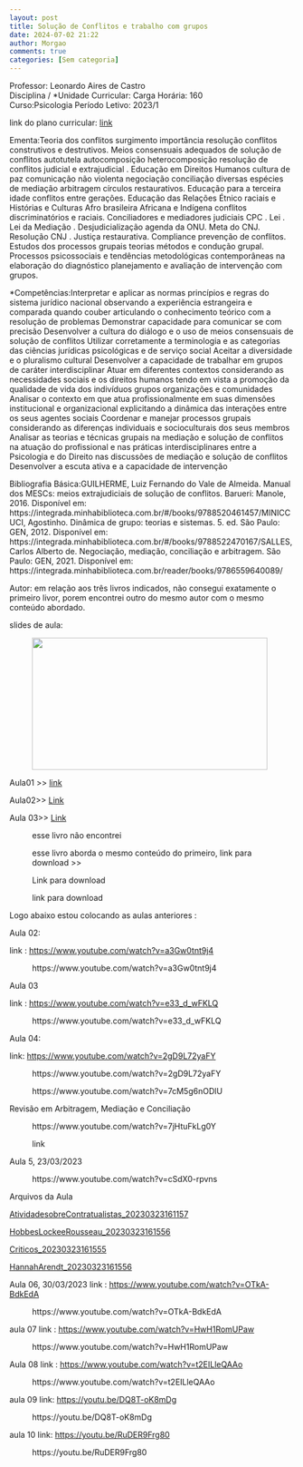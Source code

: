 ```yaml
---
layout: post
title: Solução de Conflitos e trabalho com grupos
date: 2024-07-02 21:22
author: Morgao
comments: true
categories: [Sem categoria]
---
```

<!-- wp:paragraph -->
<p>Professor: Leonardo Aires de Castro<br>Disciplina / *Unidade Curricular: Carga Horária: 160<br>Curso:Psicologia Período Letivo: 2023/1</p>
<!-- /wp:paragraph -->

<!-- wp:paragraph -->
<p>link do plano curricular: <a href="https://matematicafibonacci.wordpress.com/wp-content/uploads/2023/03/planosolconf.pdf">link</a></p>
<!-- /wp:paragraph -->

<!-- wp:paragraph -->
<p>Ementa:Teoria dos conflitos surgimento importância resolução conflitos construtivos e destrutivos. Meios consensuais adequados de solução de conflitos autotutela autocomposição heterocomposição resolução de conflitos judicial e extrajudicial . Educação em Direitos Humanos cultura de paz comunicação não violenta negociação conciliação diversas espécies de mediação arbitragem círculos restaurativos. Educação para a terceira idade conflitos entre gerações. Educação das Relações Étnico raciais e Histórias e Culturas Afro brasileira Africana e Indígena conflitos discriminatórios e raciais. Conciliadores e mediadores judiciais CPC . Lei . Lei da Mediação . Desjudicialização agenda da ONU. Meta do CNJ. Resolução CNJ . Justiça restaurativa. Compliance prevenção de conflitos. Estudos dos processos grupais teorias métodos e condução grupal. Processos psicossociais e tendências metodológicas contemporâneas na elaboração do diagnóstico planejamento e avaliação de intervenção com grupos.</p>
<!-- /wp:paragraph -->

<!-- wp:paragraph -->
<p>*Competências:Interpretar e aplicar as normas princípios e regras do sistema jurídico nacional observando a experiência estrangeira e comparada quando couber articulando o conhecimento teórico com a resolução de problemas Demonstrar capacidade para comunicar se com precisão Desenvolver a cultura do diálogo e o uso de meios consensuais de solução de conflitos Utilizar corretamente a terminologia e as categorias das ciências jurídicas psicológicas e de serviço social Aceitar a diversidade e o pluralismo cultural Desenvolver a capacidade de trabalhar em grupos de caráter interdisciplinar Atuar em diferentes contextos considerando as necessidades sociais e os direitos humanos tendo em vista a promoção da qualidade de vida dos indivíduos grupos organizações e comunidades Analisar o contexto em que atua profissionalmente em suas dimensões institucional e organizacional explicitando a dinâmica das interações entre os seus agentes sociais Coordenar e manejar processos grupais considerando as diferenças individuais e socioculturais dos seus membros Analisar as teorias e técnicas grupais na mediação e solução de conflitos na atuação do profissional e nas práticas interdisciplinares entre a Psicologia e do Direito nas discussões de mediação e solução de conflitos Desenvolver a escuta ativa e a capacidade de intervenção</p>
<!-- /wp:paragraph -->

<!-- wp:paragraph -->
<p>Bibliografia Básica:GUILHERME, Luiz Fernando do Vale de Almeida. Manual dos MESCs: meios extrajudiciais de solução de conflitos. Barueri: Manole, 2016. Disponível em: https://integrada.minhabiblioteca.com.br/#/books/9788520461457/MINICCUCI, Agostinho. Dinâmica de grupo: teorias e sistemas. 5. ed. São Paulo: GEN, 2012. Disponível em: https://integrada.minhabiblioteca.com.br/#/books/9788522470167/SALLES, Carlos Alberto de. Negociação, mediação, conciliação e arbitragem. São Paulo: GEN, 2021. Disponível em: https://integrada.minhabiblioteca.com.br/reader/books/9786559640089/</p>
<!-- /wp:paragraph -->

<!-- wp:paragraph -->
<p>Autor: em relação aos três livros indicados, não consegui exatamente o primeiro livor, porem encontrei outro do mesmo autor com o mesmo conteúdo abordado. </p>
<!-- /wp:paragraph -->

<!-- wp:paragraph -->
<p>slides de aula:</p>
<!-- /wp:paragraph -->

<!-- wp:image {"id":376,"width":"416px","height":"233px","sizeSlug":"large","linkDestination":"none"} -->
<figure class="wp-block-image size-large is-resized"><img src="https://matematicafibonacci.wordpress.com/wp-content/uploads/2023/03/slidesss.png?w=957" alt="" class="wp-image-376" style="width:416px;height:233px" /></figure>
<!-- /wp:image -->

<!-- wp:paragraph -->
<p>Aula01 &gt;&gt; <a href="https://matematicafibonacci.wordpress.com/wp-content/uploads/2023/03/aula1psicologia_20230316213451.pptx">link</a></p>
<!-- /wp:paragraph -->

<!-- wp:paragraph -->
<p>Aula02&gt;&gt; <a href="https://matematicafibonacci.wordpress.com/wp-content/uploads/2023/03/aula2psicologia_20230316213759.pptx">Link</a></p>
<!-- /wp:paragraph -->

<!-- wp:paragraph -->
<p>Aula 03&gt;&gt; <a href="https://matematicafibonacci.wordpress.com/wp-content/uploads/2023/03/aula3_20230316213958.pptx">Link</a></p>
<!-- /wp:paragraph -->

<!-- wp:image {"id":357,"sizeSlug":"large","linkDestination":"none"} -->
<figure class="wp-block-image size-large"><img src="https://matematicafibonacci.wordpress.com/wp-content/uploads/2023/03/livro01indic.png?w=341" alt="" class="wp-image-357" /><figcaption class="wp-element-caption">esse livro não encontrei</figcaption></figure>
<!-- /wp:image -->

<!-- wp:image {"id":359,"sizeSlug":"large","linkDestination":"custom"} -->
<figure class="wp-block-image size-large"><a href="https://matematicafibonacci.wordpress.com/wp-content/uploads/#"><img src="https://matematicafibonacci.wordpress.com/wp-content/uploads/2023/03/livro01encontrado.png?w=337" alt="" class="wp-image-359" /></a><figcaption class="wp-element-caption">esse livro aborda o mesmo conteúdo do primeiro, link para download &gt;&gt;</figcaption></figure>
<!-- /wp:image -->

<!-- wp:paragraph -->
<p></p>
<!-- /wp:paragraph -->

<!-- wp:image {"id":360,"sizeSlug":"large","linkDestination":"custom"} -->
<figure class="wp-block-image size-large"><a href="https://matematicafibonacci.wordpress.com/wp-content/uploads/#"><img src="https://matematicafibonacci.wordpress.com/wp-content/uploads/2023/03/livro02indc.png?w=337" alt="" class="wp-image-360" /></a><figcaption class="wp-element-caption">Link para download </figcaption></figure>
<!-- /wp:image -->

<!-- wp:image {"id":362,"sizeSlug":"large","linkDestination":"custom"} -->
<figure class="wp-block-image size-large"><a href="https://matematicafibonacci.wordpress.com/wp-content/uploads/#"><img src="https://matematicafibonacci.wordpress.com/wp-content/uploads/2023/03/livro03indc.png?w=323" alt="" class="wp-image-362" /></a><figcaption class="wp-element-caption">link para download </figcaption></figure>
<!-- /wp:image -->

<!-- wp:paragraph -->
<p>Logo abaixo estou colocando as aulas anteriores :</p>
<!-- /wp:paragraph -->

<!-- wp:paragraph -->
<p>Aula 02:</p>
<!-- /wp:paragraph -->

<!-- wp:paragraph -->
<p>link : <a href="https://www.youtube.com/watch?v=a3Gw0tnt9j4">https://www.youtube.com/watch?v=a3Gw0tnt9j4</a></p>
<!-- /wp:paragraph -->

<!-- wp:paragraph -->
<p></p>
<!-- /wp:paragraph -->

<!-- wp:embed {"url":"https://www.youtube.com/watch?v=a3Gw0tnt9j4","type":"video","providerNameSlug":"youtube","responsive":true,"className":"wp-embed-aspect-16-9 wp-has-aspect-ratio"} -->
<figure class="wp-block-embed is-type-video is-provider-youtube wp-block-embed-youtube wp-embed-aspect-16-9 wp-has-aspect-ratio"><div class="wp-block-embed__wrapper">
https://www.youtube.com/watch?v=a3Gw0tnt9j4
</div></figure>
<!-- /wp:embed -->

<!-- wp:paragraph -->
<p></p>
<!-- /wp:paragraph -->

<!-- wp:paragraph -->
<p>Aula 03</p>
<!-- /wp:paragraph -->

<!-- wp:paragraph -->
<p>link : <a href="https://www.youtube.com/watch?v=e33_d_wFKLQ">https://www.youtube.com/watch?v=e33_d_wFKLQ</a></p>
<!-- /wp:paragraph -->

<!-- wp:embed {"url":"https://www.youtube.com/watch?v=e33_d_wFKLQ","type":"video","providerNameSlug":"youtube","responsive":true,"className":"wp-embed-aspect-16-9 wp-has-aspect-ratio"} -->
<figure class="wp-block-embed is-type-video is-provider-youtube wp-block-embed-youtube wp-embed-aspect-16-9 wp-has-aspect-ratio"><div class="wp-block-embed__wrapper">
https://www.youtube.com/watch?v=e33_d_wFKLQ
</div></figure>
<!-- /wp:embed -->

<!-- wp:paragraph -->
<p></p>
<!-- /wp:paragraph -->

<!-- wp:paragraph -->
<p>Aula 04:</p>
<!-- /wp:paragraph -->

<!-- wp:paragraph -->
<p>link:  <a href="https://www.youtube.com/watch?v=2gD9L72yaFY">https://www.youtube.com/watch?v=2gD9L72yaFY</a></p>
<!-- /wp:paragraph -->

<!-- wp:embed {"url":"https://www.youtube.com/watch?v=2gD9L72yaFY","type":"video","providerNameSlug":"youtube","responsive":true,"className":"wp-embed-aspect-16-9 wp-has-aspect-ratio"} -->
<figure class="wp-block-embed is-type-video is-provider-youtube wp-block-embed-youtube wp-embed-aspect-16-9 wp-has-aspect-ratio"><div class="wp-block-embed__wrapper">
https://www.youtube.com/watch?v=2gD9L72yaFY
</div></figure>
<!-- /wp:embed -->

<!-- wp:embed {"url":"https://www.youtube.com/watch?v=7cM5g6nODlU","type":"video","providerNameSlug":"youtube","responsive":true,"className":"wp-embed-aspect-16-9 wp-has-aspect-ratio"} -->
<figure class="wp-block-embed is-type-video is-provider-youtube wp-block-embed-youtube wp-embed-aspect-16-9 wp-has-aspect-ratio"><div class="wp-block-embed__wrapper">
https://www.youtube.com/watch?v=7cM5g6nODlU
</div></figure>
<!-- /wp:embed -->

<!-- wp:paragraph -->
<p>Revisão em Arbitragem, Mediação e Conciliação</p>
<!-- /wp:paragraph -->

<!-- wp:embed {"url":"https://www.youtube.com/watch?v=7jHtuFkLg0Y","type":"rich","providerNameSlug":"incorporar-manipulador","responsive":true,"className":"wp-embed-aspect-16-9 wp-has-aspect-ratio"} -->
<figure class="wp-block-embed is-type-rich is-provider-incorporar-manipulador wp-block-embed-incorporar-manipulador wp-embed-aspect-16-9 wp-has-aspect-ratio"><div class="wp-block-embed__wrapper">
https://www.youtube.com/watch?v=7jHtuFkLg0Y
</div></figure>
<!-- /wp:embed -->

<!-- wp:image {"id":407,"sizeSlug":"large","linkDestination":"custom"} -->
<figure class="wp-block-image size-large"><a href="https://bibliotecadanet.files.wordpress.com/2023/03/questoes.pdf"><img src="https://matematicafibonacci.wordpress.com/wp-content/uploads/2023/03/listasss.png?w=331" alt="" class="wp-image-407" /></a><figcaption class="wp-element-caption">link</figcaption></figure>
<!-- /wp:image -->

<!-- wp:paragraph -->
<p>Aula 5, 23/03/2023</p>
<!-- /wp:paragraph -->

<!-- wp:embed {"url":"https://www.youtube.com/watch?v=cSdX0-rpvns","type":"video","providerNameSlug":"youtube","responsive":true,"className":"wp-embed-aspect-16-9 wp-has-aspect-ratio"} -->
<figure class="wp-block-embed is-type-video is-provider-youtube wp-block-embed-youtube wp-embed-aspect-16-9 wp-has-aspect-ratio"><div class="wp-block-embed__wrapper">
https://www.youtube.com/watch?v=cSdX0-rpvns
</div></figure>
<!-- /wp:embed -->

<!-- wp:paragraph -->
<p>Arquivos da Aula</p>
<!-- /wp:paragraph -->

<!-- wp:paragraph -->
<p><a href="https://bibliotecadanet.files.wordpress.com/2023/03/atividadesobrecontratualistas_20230323161157.pdf">AtividadesobreContratualistas_20230323161157</a></p>
<!-- /wp:paragraph -->

<!-- wp:paragraph -->
<p></p>
<!-- /wp:paragraph -->

<!-- wp:paragraph -->
<p><a href="https://bibliotecadanet.files.wordpress.com/2023/03/hobbeslockeerousseau_20230323161556.pdf">HobbesLockeeRousseau_20230323161556</a></p>
<!-- /wp:paragraph -->

<!-- wp:paragraph -->
<p><a href="https://bibliotecadanet.files.wordpress.com/2023/03/criticos_20230323161555.pdf">Criticos_20230323161555</a></p>
<!-- /wp:paragraph -->

<!-- wp:paragraph -->
<p><a href="https://bibliotecadanet.files.wordpress.com/2023/03/hannaharendt_20230323161556.pdf">HannahArendt_20230323161556</a></p>
<!-- /wp:paragraph -->

<!-- wp:paragraph -->
<p>Aula 06, 30/03/2023 link : <a href="https://www.youtube.com/watch?v=OTkA-BdkEdA">https://www.youtube.com/watch?v=OTkA-BdkEdA</a></p>
<!-- /wp:paragraph -->

<!-- wp:embed {"url":"https://www.youtube.com/watch?v=OTkA-BdkEdA","type":"video","providerNameSlug":"youtube","responsive":true,"className":"wp-embed-aspect-16-9 wp-has-aspect-ratio"} -->
<figure class="wp-block-embed is-type-video is-provider-youtube wp-block-embed-youtube wp-embed-aspect-16-9 wp-has-aspect-ratio"><div class="wp-block-embed__wrapper">
https://www.youtube.com/watch?v=OTkA-BdkEdA
</div></figure>
<!-- /wp:embed -->

<!-- wp:paragraph -->
<p>aula 07 link : <a href="https://www.youtube.com/watch?v=HwH1RomUPaw">https://www.youtube.com/watch?v=HwH1RomUPaw</a></p>
<!-- /wp:paragraph -->

<!-- wp:embed {"url":"https://www.youtube.com/watch?v=HwH1RomUPaw","type":"video","providerNameSlug":"youtube","responsive":true,"className":"wp-embed-aspect-16-9 wp-has-aspect-ratio"} -->
<figure class="wp-block-embed is-type-video is-provider-youtube wp-block-embed-youtube wp-embed-aspect-16-9 wp-has-aspect-ratio"><div class="wp-block-embed__wrapper">
https://www.youtube.com/watch?v=HwH1RomUPaw
</div></figure>
<!-- /wp:embed -->

<!-- wp:paragraph -->
<p>Aula 08 link : <a href="https://www.youtube.com/watch?v=t2EILleQAAo">https://www.youtube.com/watch?v=t2EILleQAAo</a></p>
<!-- /wp:paragraph -->

<!-- wp:embed {"url":"https://www.youtube.com/watch?v=t2EILleQAAo","type":"video","providerNameSlug":"youtube","responsive":true,"className":"wp-embed-aspect-16-9 wp-has-aspect-ratio"} -->
<figure class="wp-block-embed is-type-video is-provider-youtube wp-block-embed-youtube wp-embed-aspect-16-9 wp-has-aspect-ratio"><div class="wp-block-embed__wrapper">
https://www.youtube.com/watch?v=t2EILleQAAo
</div></figure>
<!-- /wp:embed -->

<!-- wp:paragraph -->
<p>aula 09 link: <a href="https://youtu.be/DQ8T-oK8mDg">https://youtu.be/DQ8T-oK8mDg</a></p>
<!-- /wp:paragraph -->

<!-- wp:embed {"url":"https://youtu.be/DQ8T-oK8mDg","type":"video","providerNameSlug":"youtube","responsive":true,"className":"wp-embed-aspect-16-9 wp-has-aspect-ratio"} -->
<figure class="wp-block-embed is-type-video is-provider-youtube wp-block-embed-youtube wp-embed-aspect-16-9 wp-has-aspect-ratio"><div class="wp-block-embed__wrapper">
https://youtu.be/DQ8T-oK8mDg
</div></figure>
<!-- /wp:embed -->

<!-- wp:paragraph -->
<p>aula 10 link: <a href="https://youtu.be/RuDER9Frg80">https://youtu.be/RuDER9Frg80</a></p>
<!-- /wp:paragraph -->

<!-- wp:embed {"url":"https://youtu.be/RuDER9Frg80","type":"video","providerNameSlug":"youtube","responsive":true,"className":"wp-embed-aspect-16-9 wp-has-aspect-ratio"} -->
<figure class="wp-block-embed is-type-video is-provider-youtube wp-block-embed-youtube wp-embed-aspect-16-9 wp-has-aspect-ratio"><div class="wp-block-embed__wrapper">
https://youtu.be/RuDER9Frg80
</div></figure>
<!-- /wp:embed -->
